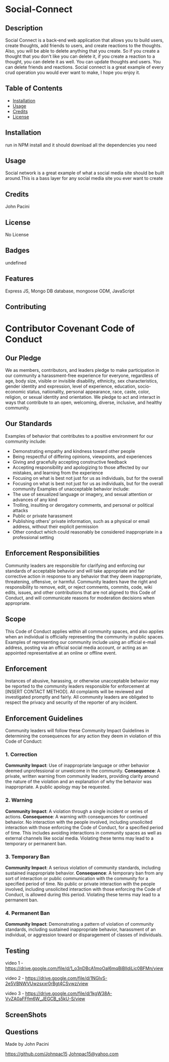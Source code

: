  # Social-Connect
 ## Description 
 Social Connect is a back-end web application that allows you to build users, create thoughts, add friends to users, and create reactions to the thoughts. Also, you will be able to delete anything that you create. So if you create a thought that you don't like you can delete it, if you create a reaction to a thought, you can delete it as well. You can update thoughts and users. You can delete friends and reactions. Social connect is a great example of every crud operation you would ever want to make, I hope you enjoy it.
 ## Table of Contents
 * [Installation](#installation)
 * [Usage](#usage)
 * [Credits](#credits)
 * [License](#license)
 ## Installation
 run in NPM install and it should download all the dependencies you need
 ## Usage 
 Social network is a great example of what a social media site should be built around.This is a bass layer for any social media site you ever want to create
 ## Credits 
 John Pacini
 ## License 
 No License 
 ## Badges 
 undefined
 ## Features 
 Express JS, Mongo DB database, mongoose ODM, JavaScript
 ## Contributing 
 # Contributor Covenant Code of Conduct
 ## Our Pledge 
 We as members, contributors, and leaders pledge to make participation in our community a harassment-free experience for everyone, regardless of age, body size, visible or invisible disability, ethnicity, sex characteristics, gender identity and expression, level of experience, education, socio-economic status, nationality, personal appearance, race, caste, color, religion, or sexual identity and orientation.
 We pledge to act and interact in ways that contribute to an open, welcoming, diverse, inclusive, and healthy community.
 ## Our Standards
 Examples of behavior that contributes to a positive environment for our community include:
 * Demonstrating empathy and kindness toward other people
 * Being respectful of differing opinions, viewpoints, and experiences
 * Giving and gracefully accepting constructive feedback
 * Accepting responsibility and apologizing to those affected by our mistakes, and learning from the experience
 * Focusing on what is best not just for us as individuals, but for the overall
 * Focusing on what is best not just for us as individuals, but for the overall community
 Examples of unacceptable behavior include:
 * The use of sexualized language or imagery, and sexual attention or advances of any kind
 * Trolling, insulting or derogatory comments, and personal or political attacks
 * Public or private harassment
 * Publishing others' private information, such as a physical or email address, without their explicit permission
 * Other conduct which could reasonably be considered inappropriate in a professional setting
 ## Enforcement Responsibilities
 Community leaders are responsible for clarifying and enforcing our standards of acceptable behavior and will take appropriate and fair corrective action in response to any behavior that they deem inappropriate, threatening, offensive, or harmful.
 Community leaders have the right and responsibility to remove, edit, or reject comments, commits, code, wiki edits, issues, and other contributions that are not aligned to this Code of Conduct, and will communicate reasons for moderation decisions when appropriate.
 ## Scope
 This Code of Conduct applies within all community spaces, and also applies when an individual is officially representing the community in public spaces. Examples of representing our community include using an official e-mail address, posting via an official social media account, or acting as an appointed representative at an online or offline event.
 ## Enforcement
 Instances of abusive, harassing, or otherwise unacceptable behavior may be reported to the community leaders responsible for enforcement at
 [INSERT CONTACT METHOD].
 All complaints will be reviewed and investigated promptly and fairly.
 All community leaders are obligated to respect the privacy and security of the reporter of any incident.
 ## Enforcement Guidelines
 Community leaders will follow these Community Impact Guidelines in determining the consequences for any action they deem in violation of this Code of Conduct:
 ### 1. Correction
 **Community Impact**: Use of inappropriate language or other behavior deemed unprofessional or unwelcome in the community.
 **Consequence**: A private, written warning from community leaders, providing clarity around the nature of the violation and an explanation of why the behavior was inappropriate. A public apology may be requested.
 ### 2. Warning
 **Community Impact**: A violation through a single incident or series of actions.
 **Consequence**: A warning with consequences for continued behavior. No interaction with the people involved, including unsolicited interaction with those enforcing the Code of Conduct, for a specified period of time. This includes avoiding interactions in community spaces as well as external channels like social media. Violating these terms may lead to a temporary or permanent ban.
 ### 3. Temporary Ban
 **Community Impact**: A serious violation of community standards, including sustained inappropriate behavior.
 **Consequence**: A temporary ban from any sort of interaction or public communication with the community for a specified period of time. No public or private interaction with the people involved, including unsolicited interaction with those enforcing the Code of Conduct, is allowed during this period. Violating these terms may lead to a permanent ban.
 ### 4. Permanent Ban
 **Community Impact**: Demonstrating a pattern of violation of community standards, including sustained inappropriate behavior, harassment of an individual, or aggression toward or disparagement of classes of individuals.
 ## Testing 
video 1 - https://drive.google.com/file/d/1_o3nDBcA1moOal6mqBiBlIdiLic0BFMn/view

video 2 - https://drive.google.com/file/d/1NGlvS-2e5VBNWVUwzsxxr0rBgt4CSvwz/view

video 3 - https://drive.google.com/file/d/1kgW38A-VvZA0aFFfm6W_JEGCB_s5kU-S/view

## ScreenShots

 ## Questions 
 Made by John Pacini

 https://github.com/Johnpac15
 Johnpac15@yahoo.com
